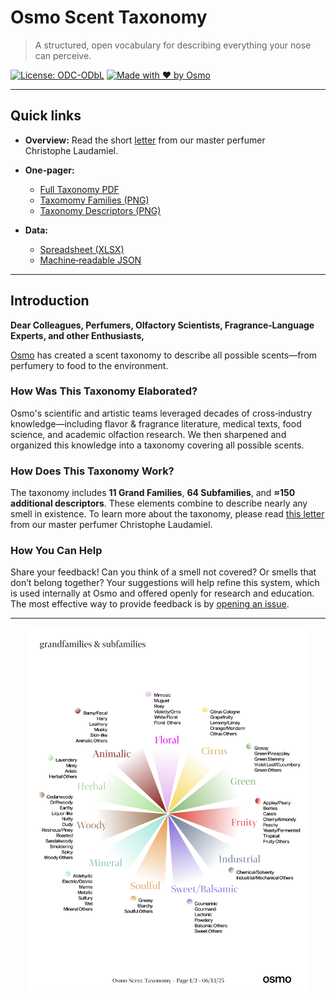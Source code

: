 # Osmo Scent Taxonomy

> A structured, open vocabulary for describing everything your nose can perceive.

[![License: ODC-ODbL](https://img.shields.io/badge/license-ODbL-red.svg)](https://github.com/osmoai/taxonomy/blob/main/LICENSE.md)
[![Made with ❤️ by Osmo](https://img.shields.io/badge/made%20by-Osmo-blue)](https://www.osmo.ai)

---

## Quick links

* **Overview:** Read the short [letter](https://www.generationbyosmo.com/blog/osmo-scent-taxonomy) from our master perfumer Christophe Laudamiel.
* **One‑pager:**

  * [Full Taxonomy PDF](https://raw.githubusercontent.com/osmoai/taxonomy/refs/heads/main/data/taxonomy.pdf)
  * [Taxomomy Families (PNG)](https://raw.githubusercontent.com/osmoai/taxonomy/refs/heads/main/data/families.png)
  * [Taxonomy Descriptors (PNG)](https://raw.githubusercontent.com/osmoai/taxonomy/refs/heads/main/data/descriptors.png)
* **Data:**

  * [Spreadsheet (XLSX)](https://raw.githubusercontent.com/osmoai/taxonomy/refs/heads/main/data/taxonomy.xlsx)
  * [Machine‑readable JSON](https://raw.githubusercontent.com/osmoai/taxonomy/refs/heads/main/data/taxonomy.json)

---

## Introduction

**Dear Colleagues, Perfumers, Olfactory Scientists, Fragrance‑Language Experts, and other Enthusiasts,**

[Osmo](https://www.osmo.ai/) has created a scent taxonomy to describe all possible scents—from perfumery to food to the environment.

### How Was This Taxonomy Elaborated?

Osmo's scientific and artistic teams leveraged decades of cross‑industry knowledge—including flavor & fragrance literature, medical texts, food science, and academic olfaction research. We then sharpened and organized this knowledge into a taxonomy covering all possible scents.

### How Does This Taxonomy Work?

The taxonomy includes **11 Grand Families**, **64 Subfamilies**, and **≈150 additional descriptors**. These elements combine to describe nearly any smell in existence. To learn more about the taxonomy, please read [this letter](https://www.generationbyosmo.com/blog/osmo-scent-taxonomy) from our master perfumer Christophe Laudamiel.

### How You Can Help

Share your feedback! Can you think of a smell not covered? Or smells that don’t belong together? Your suggestions will help refine this system, which is used internally at Osmo and offered openly for research and education.  The most effective way to provide feedback is by [opening an issue](https://github.com/osmoai/taxonomy/issues/new). 

---

<p align="center">
  <img src="https://raw.githubusercontent.com/osmoai/taxonomy/refs/heads/main/data/families.png" alt="Osmo Scent Taxonomy Families" width="450">
</p>
